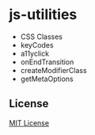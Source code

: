 # js-utilities

* CSS Classes
* keyCodes
* a11yclick
* onEndTransition 
* createModifierClass
* getMetaOptions

## License

[MIT License](http://en.wikipedia.org/wiki/MIT_License)


